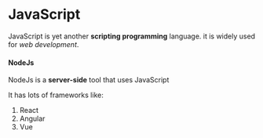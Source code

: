 # JavaScript
JavaScript is yet another **scripting programming** language.
it is widely used for _web development_.

#### NodeJs
NodeJs is a **server-side** tool that uses JavaScript

It has lots of frameworks like:

1. React
2. Angular
3. Vue